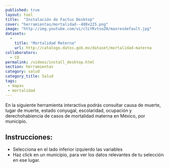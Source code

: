 ```yaml
---
published: true
layout: tool
title:  "Instalación de Factus Desktop"
cover: "herramientas/mortalidad--480x225.png"
image: "http://img.youtube.com/vi/clLYRvtsoZ0/maxresdefault.jpg"
datasets:
  -
    title: "Mortalidad Materna"
    url: http://catalogo.datos.gob.mx/dataset/mortalidad-materna
collaborators:
  - CQ
permalink: /videos/install_desktop.html
section: herramientas
category: salud
category_title: Salud
tags:
 - mapas
 - mortalidad
---
```


<p>En la siguiente herramienta interactiva podrás consultar causa de muerte, lugar de muerte, estado conyugal, escolaridad, ocupación y derechohabiencia de casos de mortalidad materna en México, por municipio.</p>

<h2>Instrucciones:</h2>
<ul>
<li>Selecciona en el lado inferior izquierdo las variables</li>
<li>Haz click en un municipio, para ver los datos relevantes de tu selección en ese lugar. </li>
</ul>


